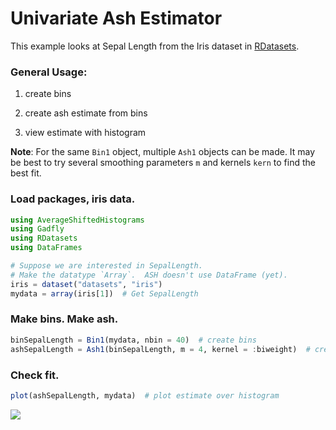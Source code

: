 
# Univariate Ash Estimator

This example looks at Sepal Length from the Iris dataset in
[RDatasets](https://github.com/johnmyleswhite/RDatasets.jl).

### General Usage:

1) create bins

2) create ash estimate from bins

3) view estimate with histogram

**Note**: For the same `Bin1` object, multiple `Ash1` objects can be made.  It may
be best to try several smoothing parameters `m` and kernels `kern` to find the
best fit.


### Load packages, iris data.
````julia
using AverageShiftedHistograms
using Gadfly
using RDatasets
using DataFrames

# Suppose we are interested in SepalLength.
# Make the datatype `Array`.  ASH doesn't use DataFrame (yet).
iris = dataset("datasets", "iris")
mydata = array(iris[1])  # Get SepalLength
````





### Make bins.  Make ash.

````julia
binSepalLength = Bin1(mydata, nbin = 40)  # create bins
ashSepalLength = Ash1(binSepalLength, m = 4, kernel = :biweight)  # create ash
````





### Check fit.

````julia
plot(ashSepalLength, mydata)  # plot estimate over histogram
````





![](https://raw.githubusercontent.com/joshday/AverageShiftedHistograms.jl/master/doc/examples/figures/ash1_ex.png)
